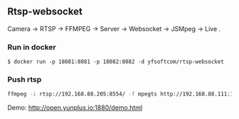 ## Rtsp-websocket

Camera -> RTSP -> FFMPEG -> Server -> Websocket -> JSMpeg -> Live .

### Run in docker

`$ docker run -p 18081:8081 -p 18082:8082 -d yfsoftcom/rtsp-websocket`

### Push rtsp

```bash
ffmpeg -i rtsp://192.168.88.205:8554/ -f mpegts http://192.168.88.111:18081/fpmpassword/abc
```

Demo: http://open.yunplus.io:1880/demo.html
